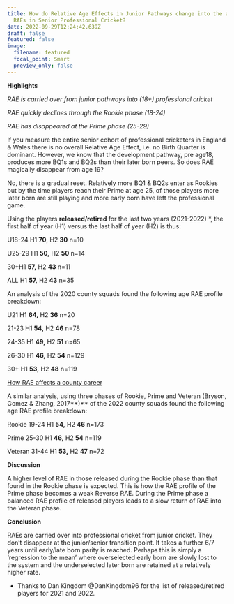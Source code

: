 ```yaml
---
title: How do Relative Age Effects in Junior Pathways change into the absence of
  RAEs in Senior Professional Cricket?
date: 2022-09-29T12:24:42.639Z
draft: false
featured: false
image:
  filename: featured
  focal_point: Smart
  preview_only: false
---
```

**Highlights**

*RAE is carried over from junior pathways into (18+) professional cricket*

*RAE quickly declines through the Rookie phase (18-24)*

*RAE has disappeared at the Prime phase (25-29)*

If you measure the entire senior cohort of professional cricketers in England & Wales there is no overall Relative Age Effect, i.e. no Birth Quarter is dominant. However, we know that the development pathway, pre age18, produces more BQ1s and BQ2s than their later born peers. So does RAE magically disappear from age 19?

No, there is a gradual reset. Relatively more BQ1 & BQ2s enter as Rookies but by the time players reach their Prime at age 25, of those players more later born are still playing and more early born have left the professional game.

Using the players **released/retired** for the last two years (2021-2022) *, the first half of year (H1) versus the last half of year (H2) is thus:

U18-24 H1 **70**, H2 **30** n=10 

U25-29 H1 **50,** H2 **50** n=14

30+H1 **57,** H2 **43** n=11

ALL H1 **57,** H2 **43** n=35

An analysis of the 2020 county squads found the following age RAE profile breakdown:

U21 H1 **64,** H2 **36** n=20

21-23 H1 **54,** H2 **46** n=78

24-35 H1 **49,** H2 **51** n=65

26-30 H1 **46,** H2 **54** n=129

30+ H1 **53,** H2 **48** n=119[](https://onemoresummer.co.uk/post/how-rae-affects-a-county-career/)

[How RAE affects a county career](https://onemoresummer.co.uk/post/how-rae-affects-a-county-career/)

A similar analysis, using three phases of Rookie, Prime and Veteran (Bryson, Gomez & Zhang, 2017**)** of the 2022 county squads found the following age RAE profile breakdown:

Rookie 19-24 H1 **54,** H2 **46** n=173

Prime 25-30 H1 **46,** H2 **54** n=119

Veteran 31-44 H1 **53,** H2 **47** n=72

**Discussion**

A higher level of RAE in those released during the Rookie phase than that found in the Rookie phase is expected. This is how the RAE profile of the Prime phase becomes a weak Reverse RAE. During the Prime phase a balanced RAE profile of released players leads to a slow return of RAE into the Veteran phase. 

**Conclusion**

RAEs are carried over into professional cricket from junior cricket. They don’t disappear at the junior/senior transition point. It takes a further 6/7 years until early/late born parity is reached. Perhaps this is simply a ‘regression to the mean’ where overselected early born are slowly lost to the system and the underselected later born are retained at a relatively higher rate.

* Thanks to Dan Kingdom @DanKingdom96 for the list of released/retired players for 2021 and 2022.
